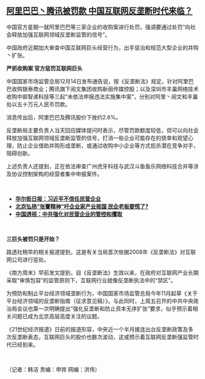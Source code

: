 <!--1607972580000-->
[阿里巴巴丶腾讯被罚款  中国互联网反垄断时代来临？](https://www.rfa.org/mandarin/yataibaodao/jingmao/hj-12142020135230.html)
------

<p/><p>中国官方星期一就阿里巴巴等三家企业的收购案进行处罚，强调要通过处罚“向社会释放加强互联网领域反垄断监管的信号”。</p><p>中国政府近期加大审查中国互联网巨头经营行为，出手惩治和规范大型企业的并购丶扩张。</p><p><strong><span>严抓收购案 官方</span></strong><strong>惩罚</strong><strong>互联网巨头</strong></p><p><span>中国国家市场监管总局12月</span><span>14<span>日发布通告说，按《反垄断法》规定，针对阿里巴巴收购银泰商业；腾讯旗下阅文集团收购新丽传媒控股；以及深圳市丰巢网络技术收购中邮智递科技等三</span><span>起“未依法申报违法实施集中案”，分别对阿里丶阅文和丰巢处以五十</span><span>万元人民币罚款。</span></span></p><p><span>消息传出后，阿里巴巴及腾讯股价下挫约</span><span>2.6%<span>。</span></span></p><p><span>反垄断局主要负责人当天回应媒体提问时表示，尽管罚款额度较低，但可以向社会释放加强互联网领域反垄断监管的信号，打消一些企业可能存在的侥幸和观望心理，防止企业借助并购形成垄断，或通过收购中小企业等方式扼杀潜在竞争对手，阻碍创新。</span></p><p><span>上述负责人还提到，正在依法审查广州虎牙科技与武汉斗鱼鱼乐网络科技合并等涉及协议控制架构的经营者集中申报案件。</span></p><p><br/></p><ul><li><span><a href="https://www.rfa.org/mandarin/Xinwen/4-12142020111030.html"><strong>华尔街日报：习近平不信任民营企业</strong></a></span></li><li><strong><a href="https://www.rfa.org/mandarin/yataibaodao/jingmao/gf-12142020045835.html">北京弘扬“张謇精神”吁企业家产业报国 民企老板要慌了?</a></strong></li><li><strong><a href="https://www.rfa.org/mandarin/zhuanlan/zhongguotoushi/panel-09232020184951.html">中国透视：中共强化对民营企业的管控和攫取</a></strong></li></ul><p><br/></p><p><strong><span>三巨头被罚只是开始？</span></strong></p><p><span>路透社稍早的相关报道提到，这是有关当局首次依据</span><span>2008<span>年《反垄断法》对互联网公司进行惩处。</span></span></p><p><span>《南方周末》早前发文提到，自《反垄断法》生效以来，在政府对互联网产业长期采取“审慎包容”的监管原则下，互联网行业就像反垄断执法中的“禁区”。</span></p><p><span>为预防和制止平台经济领域垄断行为，中国国家市场监管总局今年</span><span>11<span>月起草《关于平台经济领域的反垄断指南（征求意见稿）》。与此同时，上周五召开的中共中央政治局会议也第一次明确提出“强化反垄断和防止资本无序扩张”要求，似乎预示着相关问题已成为北京</span>高层高度关注的议题。</span></p><p><span>《</span><span>21<span>世纪经济报道》日前的报道形容，中央近一个半月接连出台反垄断政策及多次反垄断表态，互联网巨头的股价也数次波动，这或预示着互联网反垄断强监管时代已经到来。</span></span></p><p><br/></p><p><span>（记者：韩洁 责编：申铧 网编：洪伟）</span></p>
